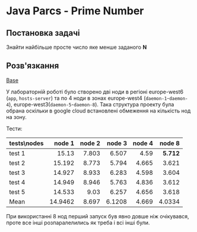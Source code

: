 # Java Parcs - Prime Number

## Постановка задачі

Знайти найбільше просте число яке менше заданого **N**

## Розв'язкання

[Base](https://github.com/lionell/labs/tree/master/parcs)

У лабораторній роботі було створено дві ноди в регіоні europe-west6 (`app`, `hosts-server`) та по 4 ноди в зонах europe-west4 (`daemon-1`-`daemon-4`), europe-west3(`daemon-5`-`daemon-8`). Така структура проекту була обрана оскільки в google cloud встановлені обмеження на кількість нод на зону.

Тести: 

| tests\nodes        | node 1| node 2|node 3|node 4|node 8|
| ------------- |--------:| -----:| -----:| -----:|-----:|
| test 1       |15.13	|7.803	|6.507	|4.59|**5.712**|
| test 2       |15.192	|8.773|	5.794|	4.665|	3.621|
| test 3       |14.927	|8.933|	6.283|	4.598|	3.604|
| test 4       |14.949	|8.946|	5.763|	4.836|	3.612|
| test 5       |14.533	|9.03	|6.257	|4.656|	3.618|
| Mean       |14.9462|	8.697	|6.1208	|4.669	|4.0334|


При використанні 8 нод перший запуск був явно довше ніж очікувався, проте все інші розпаралелились як треба і всі інші були.
